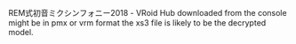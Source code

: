 REM式初音ミクシンフォニー2018 - VRoid Hub
downloaded from the console
might be in pmx or vrm format
the xs3 file is likely to be the decrypted model. 
